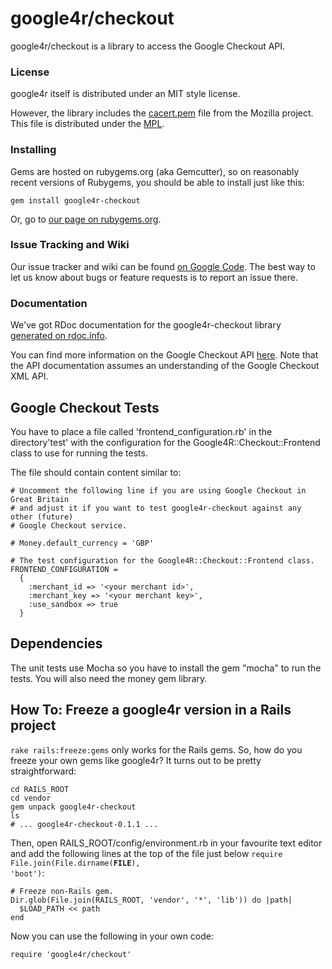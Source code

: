 # google4r/checkout

google4r/checkout is a library to access the Google Checkout API.

### License

google4r itself is distributed under an MIT style license.

However, the library includes the [cacert.pem](http://curl.haxx.se/ca/cacert.pem) file from the Mozilla project. This file is distributed under the [MPL](http://www.mozilla.org/MPL/).

### Installing

Gems are hosted on rubygems.org (aka Gemcutter), so on reasonably recent versions of Rubygems, you should be able to install just like this:

    gem install google4r-checkout

Or, go to [our page on rubygems.org](http://rubygems.org/gems/google4r-checkout).

### Issue Tracking and Wiki

Our issue tracker and wiki can be found [on Google Code](http://code.google.com/p/google-checkout-ruby-sample-code/).  The best way to let us know about bugs or feature requests is to report an issue there.

### Documentation

We've got RDoc documentation for the google4r-checkout library [generated on rdoc.info](http://rdoc.info/projects/nbudin/google4r-checkout).

You can find more information on the Google Checkout API [here](http://code.google.com/apis/checkout/developer/index.html). Note that the API documentation assumes an understanding of the Google Checkout XML API.

## Google Checkout Tests

You have to place a file called 'frontend_configuration.rb' in the directory'test' with the configuration for the Google4R::Checkout::Frontend class to use for running the tests.

The file should contain content similar to:

    # Uncomment the following line if you are using Google Checkout in Great Britain
    # and adjust it if you want to test google4r-checkout against any other (future)
    # Google Checkout service.
    
    # Money.default_currency = 'GBP'
    
    # The test configuration for the Google4R::Checkout::Frontend class.
    FRONTEND_CONFIGURATION = 
      { 
        :merchant_id => '<your merchant id>', 
        :merchant_key => '<your merchant key>',
        :use_sandbox => true
      }

## Dependencies

The unit tests use Mocha so you have to install the gem "mocha" to run the tests. You will also need the money gem library.

## How To: Freeze a google4r version in a Rails project

<code>rake rails:freeze:gems</code> only works for the Rails gems. So, how do you freeze your own gems like google4r? It turns out to be pretty straightforward:

    cd RAILS_ROOT
    cd vendor
    gem unpack google4r-checkout
    ls 
    # ... google4r-checkout-0.1.1 ...

Then, open RAILS_ROOT/config/environment.rb in your favourite text editor and add the following lines at the top of the file just below <code>require File.join(File.dirname(__FILE__), 'boot')</code>:

    # Freeze non-Rails gem.
    Dir.glob(File.join(RAILS_ROOT, 'vendor', '*', 'lib')) do |path|
      $LOAD_PATH << path
    end

Now you can use the following in your own code:

    require 'google4r/checkout'
